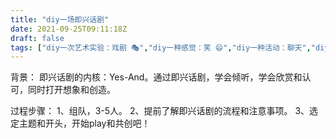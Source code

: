 ```yaml
---
title: "diy一场即兴话剧"
date: 2021-09-25T09:11:18Z
draft: false
tags: ["diy一次艺术实验：戏剧 🎭","diy一种感觉：笑 😄","diy一种活动：聊天","diy一种活动：游戏"]
---
```


背景：
即兴话剧的内核：Yes-And。通过即兴话剧，学会倾听，学会欣赏和认可，同时打开想象和创造。

过程步骤：
1、组队，3-5人。
2、提前了解即兴话剧的流程和注意事项。
3、选定主题和开头，开始play和共创吧！


